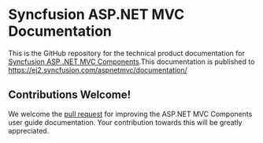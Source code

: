 # Syncfusion ASP.NET MVC Documentation

This is the GitHub repository for the technical product documentation for [Syncfusion ASP .NET MVC Components](https://ej2.syncfusion.com/home/aspnetmvc.html).This documentation is published to https://ej2.syncfusion.com/aspnetmvc/documentation/

## Contributions Welcome!

We welcome the [pull request](https://docs.github.com/en/github/managing-files-in-a-repository/editing-files-in-another-users-repository) for improving the ASP.NET MVC Components user guide documentation. Your contribution towards this will be greatly appreciated.


